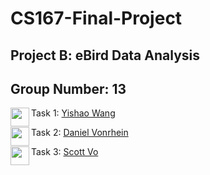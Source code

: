 # CS167-Final-Project

## Project B: eBird Data Analysis

## Group Number: 13

Task 1: <a href="https://github.com/caKuma" target="_blank"><img src="https://avatars3.githubusercontent.com/u/19195878?s=400&v=4" align="left" height="30px">Yishao Wang </a>

Task 2: <a href="https://github.com/DJVonrhein" target="_blank"><img src="https://avatars3.githubusercontent.com/u/57302491?s=400&v=4" align="left" height="30px">Daniel Vonrhein </a>

Task 3: <a href="https://github.com/hscottvo" target="_blank"><img src="https://avatars3.githubusercontent.com/u/56327086?s=400&v=4" align="left" height="30px">Scott Vo </a>
